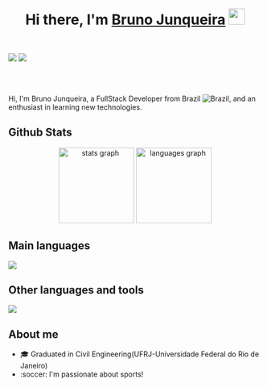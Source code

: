 <h1 align="center">Hi there, I'm <a href="https://www.blackcater.win/" target="_blank">Bruno Junqueira</a> <img
src="https://github.com/blackcater/blackcater/raw/main/images/Hi.gif" height="32" /></h1>

<br />

<a href = "mailto:bruno_junq@poli.ufrj.br"><img src="https://img.shields.io/badge/Gmail-D14836?style=for-the-badge&logo=gmail&logoColor=white" target="_blank"></a>
<a href="https://www.linkedin.com/in/bruno-pires-junqueira/" target="_blank"><img src="https://img.shields.io/badge/-LinkedIn-%230077B5?style=for-the-badge&logo=linkedin&logoColor=white" target="_blank"></a> 

<br />
<br />

Hi, I'm Bruno Junqueira, a FullStack Developer from Brazil ![Brazil](https://raw.githubusercontent.com/stevenrskelton/flag-icon/master/png/16/country-4x3/br.png "Brazil"), and an enthusiast in learning new technologies.

<h2 align="left">Github Stats</h2>

<div align="center">
  <img src="https://github-readme-stats-sigma-five.vercel.app/api?hide_title=false&hide_rank=false&show_icons=true&include_all_commits=true&count_private=true&disable_animations=false&theme=dracula&locale=en&hide_border=false&username=Brunopjunq" height="150" alt="stats graph"  />
  <img src="https://github-readme-stats-sigma-five.vercel.app/api/top-langs?locale=en&hide_title=false&layout=compact&card_width=320&langs_count=5&theme=dracula&hide_border=false&username=Brunopjunq" height="150" alt="languages graph"  />
</div>

<h2 align="left">Main languages</h2>

<p align="left">
  <a href="https://skillicons.dev">
    <img src="https://skillicons.dev/icons?i=js,ts,nodejs,react,html,css" />
  </a>
</p>

<h2 align="left">Other languages and tools</h2>

<p align="left">
  <a href="https://skillicons.dev">
    <img src="https://skillicons.dev/icons?i=aws,discord,docker,express,git,linux,mongodb,postgres,prisma,redis" />
  </a>
</p>

<h2 align="left">About me</h2>

<ul>
  <li>🎓 Graduated in Civil Engineering(UFRJ-Universidade Federal do Rio de Janeiro)</li>
  <li>:soccer: I'm passionate about sports!</li>
</ul>
